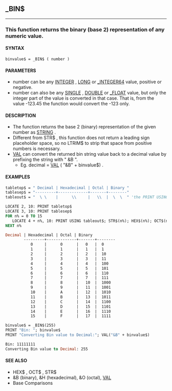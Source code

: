 ## _BIN$
---

### This function returns the binary (base 2) representation of any numeric value.

#### SYNTAX

`binvalue$ = _BIN$ ( number )`

#### PARAMETERS
* number can be any [INTEGER](./INTEGER.md) , [LONG](./LONG.md) or [_INTEGER64](./_INTEGER64.md) value, positive or negative.
* number can also be any [SINGLE](./SINGLE.md) , [DOUBLE](./DOUBLE.md) or [_FLOAT](./_FLOAT.md) value, but only the integer part of the value is converted in that case. That is, from the value -123.45 the function would convert the -123 only.


#### DESCRIPTION
* The function returns the base 2 (binary) representation of the given number as [STRING](./STRING.md) .
* Different from STR$ , this function does not return a leading sign placeholder space, so no LTRIM$ to strip that space from positive numbers is necessary.
* [VAL](./VAL.md) can convert the returned bin string value back to a decimal value by prefixing the string with " &B ".
	* Eg. decimal = [VAL](./VAL.md) ( "&B" + binvalue$) .


#### EXAMPLES
```vb
tabletop$ = " Decimal | Hexadecimal | Octal | Binary "
tablesep$ = "---------+-------------+-------+--------"
tableout$ = "  \ \    |      \\     |   \\  |  \  \  " 'the PRINT USING template

LOCATE 2, 10: PRINT tabletop$
LOCATE 3, 10: PRINT tablesep$
FOR n% = 0 TO 15
   LOCATE 4 + n%, 10: PRINT USING tableout$; STR$(n%); HEX$(n%); OCT$(n%); _BIN$(n%)
NEXT n%
```
  
```vb
Decimal | Hexadecimal | Octal | Binary
        ---------+-------------+-------+--------
           0     |      0      |   0   |  0
           1     |      1      |   1   |  1
           2     |      2      |   2   |  10
           3     |      3      |   3   |  11
           4     |      4      |   4   |  100
           5     |      5      |   5   |  101
           6     |      6      |   6   |  110
           7     |      7      |   7   |  111
           8     |      8      |   10  |  1000
           9     |      9      |   11  |  1001
           10    |      A      |   12  |  1010
           11    |      B      |   13  |  1011
           12    |      C      |   14  |  1100
           13    |      D      |   15  |  1101
           14    |      E      |   16  |  1110
           15    |      F      |   17  |  1111
```
  
```vb
binvalue$ = _BIN$(255)
PRINT "Bin: "; binvalue$
PRINT "Converting Bin value to Decimal:"; VAL("&B" + binvalue$)
```
  
```vb
Bin: 11111111
Converting Bin value to Decimal: 255
```
  


#### SEE ALSO
* HEX$ , OCT$ , STR$
* &B (binary), &H (hexadecimal), &O (octal), [VAL](./VAL.md)
* Base Comparisons
